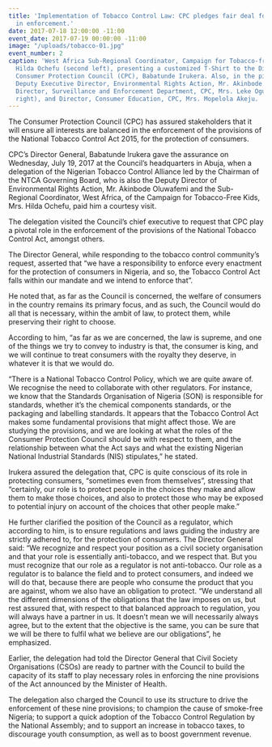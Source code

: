 ```yaml
---
title: 'Implementation of Tobacco Control Law: CPC pledges fair deal for all stakeholders
  in enforcement.'
date: 2017-07-18 12:00:00 -11:00
event_date: 2017-07-19 00:00:00 -11:00
image: "/uploads/tobacco-01.jpg"
event_number: 2
caption: 'West Africa Sub-Regional Coordinator, Campaign for Tobacco-free Kids, Mrs.
  Hilda Ochefu (second left), presenting a customized T-Shirt to the Director General
  Consumer Protection Council (CPC), Babatunde Irukera. Also, in the picture are,
  Deputy Executive Director, Environmental Rights Action, Mr. Akinbode Oluwafemi (left),
  Director, Surveillance and Enforcement Department, CPC, Mrs. Leke Ogundipe (second
  right), and Director, Consumer Education, CPC, Mrs. Mopelola Akeju.    '
---
```


The Consumer Protection Council (CPC) has assured stakeholders that it will ensure all interests are balanced in the enforcement of the provisions of the National Tobacco Control Act 2015, for the protection of consumers.

CPC’s Director General, Babatunde Irukera gave the assurance on Wednesday, July 19, 2017 at the Council’s headquarters in Abuja, when a delegation of the Nigerian Tobacco Control Alliance led by the Chairman of the NTCA Governing Board, who is also the Deputy Director of Environmental Rights Action, Mr. Akinbode Oluwafemi and the Sub- Regional Coordinator, West Africa, of the Campaign for Tobacco-Free Kids, Mrs. Hilda Ochefu, paid him a courtesy visit.

The delegation visited the Council’s chief executive to request that CPC play a pivotal role in the enforcement of the provisions of the National Tobacco Control Act, amongst others.

The Director General, while responding to the tobacco control community’s request, asserted that “we have a responsibility to enforce every enactment for the protection of consumers in Nigeria, and so, the Tobacco Control Act falls within our mandate and we intend to enforce that”.

He noted that, as far as the Council is concerned, the welfare of consumers in the country remains its primary focus, and as such, the Council would do all that is necessary, within the ambit of law, to protect them, while preserving their right to choose.

According to him, “as far as we are concerned, the law is supreme, and one of the things we try to convey to industry is that, the consumer is king, and we will continue to treat consumers with the royalty they deserve, in whatever it is that we would do.

“There is a National Tobacco Control Policy, which we are quite aware of. We recognise the need to collaborate with other regulators. For instance, we know that the Standards Organisation of Nigeria (SON) is responsible for standards, whether it’s the chemical components standards, or the packaging and labelling standards. It appears that the Tobacco Control Act makes some fundamental provisions that might affect those. We are studying the provisions, and we are looking at what the roles of the Consumer Protection Council should be with respect to them, and the relationship between what the Act says and what the existing Nigerian National Industrial Standards (NIS) stipulates,” he stated.

Irukera assured the delegation that, CPC is quite conscious of its role in protecting consumers, “sometimes even from themselves”, stressing that “certainly, our role is to protect people in the choices they make and allow them to make those choices, and also to protect those who may be exposed to potential injury on account of the choices that other people make.”

He further clarified the position of the Council as a regulator, which according to him, is to ensure regulations and laws guiding the industry are strictly adhered to, for the protection of consumers. The Director General said: “We recognize and respect your position as a civil society organisation and that your role is essentially anti-tobacco, and we respect that. But you must recognize that our role as a regulator is not anti-tobacco. Our role as a regulator is to balance the field and to protect consumers, and indeed we will do that, because there are people who consume the product that you are against, whom we also have an obligation to protect.
“We understand all the different dimensions of the obligations that the law imposes on us, but rest assured that, with respect to that balanced approach to regulation, you will always have a partner in us. It doesn’t mean we will necessarily always agree, but to the extent that the objective is the same, you can be sure that we will be there to fulfil what we believe are our obligations”, he emphasized.

Earlier, the delegation had told the Director General that Civil Society Organisations (CSOs) are ready to partner with the Council to build the capacity of its staff to play necessary roles in enforcing the nine provisions of the Act announced by the Minister of Health.

The delegation also charged the Council to use its structure to drive the enforcement of these nine provisions; to champion the cause of smoke-free Nigeria; to support a quick adoption of the Tobacco Control Regulation by the National Assembly; and to support an increase in tobacco taxes, to discourage youth consumption, as well as to boost government revenue.